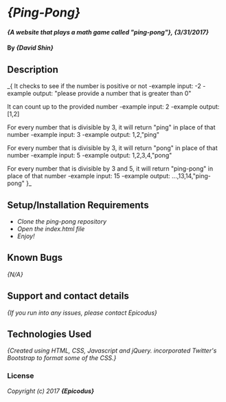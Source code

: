 # _{Ping-Pong}_

#### _{A website that plays a math game called "ping-pong"}, {3/31/2017}_

#### By _**{David Shin}**_

## Description

_{
  It checks to see if the number is positive or not
  -example input: -2
  -example output: "please provide a number that is greater than 0"

  It can count up to the provided number
  -example input: 2
  -example output: [1,2]

  For every number that is divisible by 3, it will return "ping" in place of that number
  -example input: 3
  -example output: 1,2,"ping"

  For every number that is divisible by 3, it will return "pong" in place of that number
  -example input: 5
  -example output: 1,2,3,4,"pong"

  For every number that is divisible by 3 and 5, it will return "ping-pong" in place of that number
  -example input: 15
  -example output: ...,13,14,"ping-pong"
}_

## Setup/Installation Requirements

* _Clone the ping-pong repository_
* _Open the index.html file_
* _Enjoy!_

## Known Bugs

_{N/A}_

## Support and contact details

_{If you run into any issues, please contact Epicodus}_

## Technologies Used

_{Created using HTML, CSS, Javascript and jQuery. incorporated Twitter's Bootstrap to format some of the CSS.}_

### License

*Copyright (c) 2017 **_{Epicodus}_***
